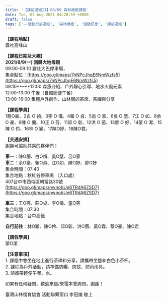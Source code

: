 ```yaml
---
title: '【課前通知II】08/09 森林療癒課程'
date: Tue, 03 Aug 2021 04:20:59 +0000
draft: false
tags: ['--活動行前通知', '森林療癒', '活動訊息', '課前通知']
---
```


**【課程地點】**  
霧社高峰山

**【課程日期及大綱】**  
**2021/8/9(一) 回歸大地母親**  
09:00-09:10 霧社大巴停車場，  
集合點位：[https://goo.gl/maps/7nNPcJhqE6NmWzfs5](https://goo.gl/maps/7nNPcJhqE6NmWzfs5)  
09:10**–**12:00 森療介紹、戶外靜心引導、地水火風元素  
12:00-13:00 午餐（自備簡便午餐）  
13:00-16:00 集體戶外創作、山林間的茶席、茶禪與分享

**【課程學員】**  
1蔡O豪、2白 O 禎、3李 O 儀、4賴 O 貞、5呂 O 家、6吳 O 慧、7江 O 如、8余 O 豪、9陳 O 蘭、10王 O 芬、11邱 O 彰、12洪 O 茵、13廖 O 妤、14蒙 O 潔、15陳 O 伶、16林 O 穎、17陳O妤、18陳O君。

**【交通安排】**  
謝謝可協助共乘的夥伴們！

**車一**：陳O蘭、白O禎、吳O慧、呂O家  
**車二**：余O豪、賴O貞、江O如、陳O妤、廖O妤  
集合時間：07:40  
集合地點：秋紅谷停車場 （入口處）  
407台中市西屯區朝富路30號  
[https://goo.gl/maps/nwnobUe6TRdA6ZSD7](https://goo.gl/maps/nwnobUe6TRdA6ZSD7)  
  
**車三**：王O芬、莊O貞、李O儀、童O芬  
集合時間：07:30  
集合地點：台中高鐵

**自行前往**：林O穎、陳O伶、邱O彰、洪O茵、黃O霖、蔡O豪、陳O君

**【請假學員】**  
蒙O潔

  

**【注意事項】**  
1\. 課程中會坐在地上進行茶禪和分享，請攜帶坐墊和白色小茶杯。  
2\. 課程為戶外活動，請準備防曬、防蚊、防雨雨具。  
3\. 請攜帶輕便午餐、水。

如果有任何疑問，歡迎來信/來電本會詢問，謝謝！

臺灣山林復育協會 活動聯繫窗口 李冠儀 敬上